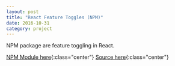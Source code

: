 ```yaml
---
layout: post
title: "React Feature Toggles (NPM)"
date: 2016-10-31
category: project
---
```


NPM package are feature toggling in React.

[NPM Module here](https://www.npmjs.com/package/react-feature-toggles){:class="center"}
[Source here](https://github.com/RosyTucker/react-feature-toggles){:class="center"}

